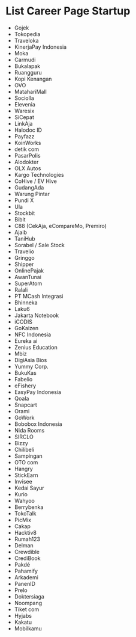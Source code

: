 # List Career Page Startup

- Gojek
- Tokopedia
- Traveloka
- KinerjaPay Indonesia
- Moka
- Carmudi
- Bukalapak
- Ruangguru
- Kopi Kenangan
- OVO
- MatahariMall
- Sociolla
- Elevenia
- Waresix
- SiCepat
- LinkAja
- Halodoc ID
- Payfazz
- KoinWorks
- detik com
- PasarPolis
- Alodokter
- OLX Autos
- Kargo Technologies
- CoHive / EV Hive
- GudangAda
- Warung Pintar
- Pundi X
- Ula
- Stockbit
- Bibit
- C88 (CekAja, eCompareMo, Premiro)
- Ajaib
- TaniHub
- Sorabel / Sale Stock
- Travelio
- Gringgo
- Shipper
- OnlinePajak
- AwanTunai
- SuperAtom
- Ralali
- PT MCash Integrasi
- Bhinneka
- Laku6
- Jakarta Notebook
- iCODIS
- GoKaizen
- NFC Indonesia
- Eureka ai
- Zenius Education
- Mbiz
- DigiAsia Bios
- Yummy Corp.
- BukuKas
- Fabelio
- eFishery
- EasyPay Indonesia
- Qoala
- Snapcart
- Orami
- GoWork
- Bobobox Indonesia
- Nida Rooms
- SIRCLO
- Bizzy
- Chilibeli
- Sampingan
- OTO com
- Hangry
- StickEarn
- Invisee
- Kedai Sayur
- Kurio
- Wahyoo
- Berrybenka
- TokoTalk
- PicMix
- Cakap
- Hacktiv8
- Rumah123
- Delman
- Crewdible
- CrediBook
- Pakdé
- Pahamify
- Arkademi
- PanenID
- Prelo
- Doktersiaga
- Noompang
- Tiket com
- Hyjabs
- Kakatu
- Mobilkamu